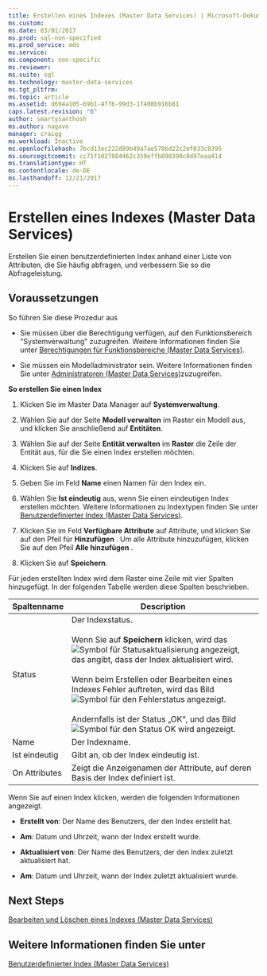 ```yaml
---
title: Erstellen eines Indexes (Master Data Services) | Microsoft-Dokumentation
ms.custom: 
ms.date: 03/01/2017
ms.prod: sql-non-specified
ms.prod_service: mds
ms.service: 
ms.component: non-specific
ms.reviewer: 
ms.suite: sql
ms.technology: master-data-services
ms.tgt_pltfrm: 
ms.topic: article
ms.assetid: d694a105-69b1-4ff6-99d3-1f408b916b81
caps.latest.revision: "6"
author: smartysanthosh
ms.author: nagavo
manager: craigg
ms.workload: Inactive
ms.openlocfilehash: 7bcd13ec222d89b49a7ae570bd22c2ef033c8395
ms.sourcegitcommit: cc71f1027884462c359effb898390c8d97eaa414
ms.translationtype: HT
ms.contentlocale: de-DE
ms.lasthandoff: 12/21/2017
---
```

# <a name="create-an-index-master-data-services"></a>Erstellen eines Indexes (Master Data Services)
  Erstellen Sie einen benutzerdefinierten Index anhand einer Liste von Attributen, die Sie häufig abfragen, und verbessern Sie so die Abfrageleistung.  
  
## <a name="prerequisites"></a>Voraussetzungen  
 So führen Sie diese Prozedur aus  
  
-   Sie müssen über die Berechtigung verfügen, auf den Funktionsbereich "Systemverwaltung" zuzugreifen. Weitere Informationen finden Sie unter [Berechtigungen für Funktionsbereiche &#40;Master Data Services&#41;](../master-data-services/functional-area-permissions-master-data-services.md).  
  
-   Sie müssen ein Modelladministrator sein. Weitere Informationen finden Sie unter [Administratoren &#40;Master Data Services&#41;](../master-data-services/administrators-master-data-services.md)zuzugreifen.  
  
 **So erstellen Sie einen Index**  
  
1.  Klicken Sie im Master Data Manager auf **Systemverwaltung**.  
  
2.  Wählen Sie auf der Seite **Modell verwalten** im Raster ein Modell aus, und klicken Sie anschließend auf **Entitäten**.  
  
3.  Wählen Sie auf der Seite **Entität verwalten** im **Raster** die Zeile der Entität aus, für die Sie einen Index erstellen möchten.  
  
4.  Klicken Sie auf **Indizes**.  
  
5.  Geben Sie im Feld **Name** einen Namen für den Index ein.  
  
6.  Wählen Sie **Ist eindeutig** aus, wenn Sie einen eindeutigen Index erstellen möchten. Weitere Informationen zu Indextypen finden Sie unter [Benutzerdefinierter Index &#40;Master Data Services&#41;](../master-data-services/custom-index-master-data-services.md).  
  
7.  Klicken Sie im Feld **Verfügbare Attribute** auf Attribute, und klicken Sie auf den Pfeil für **Hinzufügen** . Um alle Attribute hinzuzufügen, klicken Sie auf den Pfeil **Alle hinzufügen** .  
  
8.  Klicken Sie auf **Speichern**.  
  
 Für jeden erstellten Index wird dem Raster eine Zeile mit vier Spalten hinzugefügt. In der folgenden Tabelle werden diese Spalten beschrieben.  
  
|Spaltenname|Description|  
|-----------------|-----------------|  
|Status|Der Indexstatus.<br /><br /> Wenn Sie auf **Speichern** klicken, wird das ![Symbol für Statusaktualisierung](../master-data-services/media/mds-statusicon-updating.png "Icon for updating status") angezeigt, das angibt, dass der Index aktualisiert wird.<br /><br /> Wenn beim Erstellen oder Bearbeiten eines Indexes Fehler auftreten, wird das Bild ![Symbol für den Fehlerstatus](../master-data-services/media/mds-statusicon-error.png "Icon for error status") angezeigt.<br /><br /> Andernfalls ist der Status „OK“, und das Bild ![Symbol für den Status OK](../master-data-services/media/mds-statusicon-ok.png "Icon for OK status") wird angezeigt.|  
|Name|Der Indexname.|  
|Ist eindeutig|Gibt an, ob der Index eindeutig ist.|  
|On Attributes|Zeigt die Anzeigenamen der Attribute, auf deren Basis der Index definiert ist.|  
  
 Wenn Sie auf einen Index klicken, werden die folgenden Informationen angezeigt.  
  
-   **Erstellt von**: Der Name des Benutzers, der den Index erstellt hat.  
  
-   **Am**: Datum und Uhrzeit, wann der Index erstellt wurde.  
  
-   **Aktualisiert von**: Der Name des Benutzers, der den Index zuletzt aktualisiert hat.  
  
-   **Am**: Datum und Uhrzeit, wann der Index zuletzt aktualisiert wurde.  
  
## <a name="next-steps"></a>Next Steps  
 [Bearbeiten und Löschen eines Indexes &#40;Master Data Services&#41;](../master-data-services/edit-and-delete-an-index-master-data-services.md)  
  
## <a name="see-also"></a>Weitere Informationen finden Sie unter  
 [Benutzerdefinierter Index &#40;Master Data Services&#41;](../master-data-services/custom-index-master-data-services.md)  
  
  
